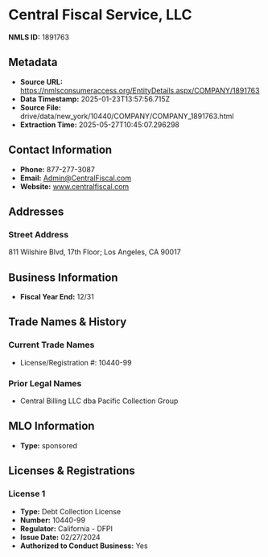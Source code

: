 # Central Fiscal Service, LLC

**NMLS ID:** 1891763

## Metadata
- **Source URL:** https://nmlsconsumeraccess.org/EntityDetails.aspx/COMPANY/1891763
- **Data Timestamp:** 2025-01-23T13:57:56.715Z
- **Source File:** drive/data/new_york/10440/COMPANY/COMPANY_1891763.html
- **Extraction Time:** 2025-05-27T10:45:07.296298

## Contact Information
- **Phone:** 877-277-3087
- **Email:** Admin@CentralFiscal.com
- **Website:** www.centralfiscal.com

## Addresses
### Street Address
811 Wilshire Blvd, 17th Floor; Los Angeles, CA 90017

## Business Information
- **Fiscal Year End:** 12/31

## Trade Names & History
### Current Trade Names
- License/Registration #: 10440-99

### Prior Legal Names
- Central Billing LLC dba Pacific Collection Group

## MLO Information
- **Type:** sponsored

## Licenses & Registrations

### License 1
- **Type:** Debt Collection License
- **Number:** 10440-99
- **Regulator:** California - DFPI
- **Issue Date:** 02/27/2024
- **Authorized to Conduct Business:** Yes
